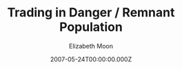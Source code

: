 ---
title: "Trading in Danger / Remnant Population"
date: 2007-05-24T00:00:00.000Z
draft: false
tags: [Elizabeth Moon]
layout: book
image: https://images-na.ssl-images-amazon.com/images/P/B000FBJDGQ.LZZZZZZZ.jpg
image: 
  - https://images-na.ssl-images-amazon.com/images/P/B000FBJDGQ.LZZZZZZZ.jpg
asin: "B000FBJDGQ"
yaml: trading-in-danger-remnant-population
author: Elizabeth Moon

---